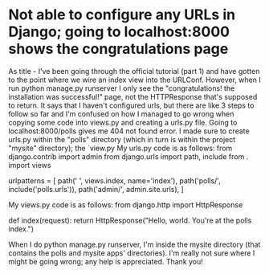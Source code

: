
# Not able to configure any URLs in Django; going to localhost:8000 shows the congratulations page

As title - I've been going through the official tutorial (part 1) and have gotten to the point where we  wire an index view into the URLConf. However, when I run python manage.py runserver I only see the "congratulations! the installation was successful!" page, not the HTTPResponse that's supposed to return. It says that I haven't configured urls, but there are like 3 steps to follow so far and I'm confused on how I managed to go wrong when copying some code into views.py and creating a urls.py file. Going to localhost:8000/polls gives me 404 not found error.
I made sure to create urls.py within the "polls" directory (which in turn is within the project "mysite" directory); the `view.py
My urls.py code is as follows:
from django.contrib import admin
from django.urls import path, include
from . import views

urlpatterns = [
    path(' ', views.index, name='index'),
    path('polls/', include('polls.urls')),
    path('admin/', admin.site.urls),
]

My views.py code is as follows:
from django.http import HttpResponse
    
def index(request):
    return HttpResponse("Hello, world. You're at the polls index.")

When I do python manage.py runserver, I'm inside the mysite directory (that contains the polls and mysite apps' directories). I'm really not sure where I might be going wrong; any help is appreciated. Thank you!

        